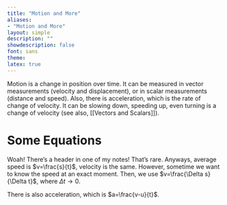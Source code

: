 ```yaml
---
title: "Motion and More"
aliases:
- "Motion and More"
layout: simple
description: ""
showdescription: false
font: sans
theme: 
latex: true
---
```


Motion is a change in position over time. It can be measured in vector measurements (velocity and displacement), or in scalar measurements (distance and speed). Also, there is acceleration, which is the rate of change of velocity. It can be slowing down, speeding up, even turning is a change of velocity (see also, [[Vectors and Scalars]]).

# Some Equations 

Woah! There’s a header in one of my notes! That’s rare. Anyways, average speed is $v=\frac{s}{t}$, velocity is the same. However, sometime we want to know the speed at an exact moment. Then, we use $v=\frac{\Delta s}{\Delta t}$, where $\Delta t\to 0$.

There is also acceleration, which is $a=\frac{v-u}{t}$.